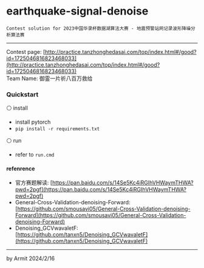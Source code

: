 # earthquake-signal-denoise

    Contest solution for 2023中国华录杯数据湖算法大赛 - 地震预警站网记录波形降噪分析算法赛

----

Contest page: [http://practice.tanzhonghedasai.com/top/index.html#/good?id=1725046816823468033](http://practice.tanzhonghedasai.com/top/index.html#/good?id=1725046816823468033)  
Team Name: 御霊一片祈八百万救给  


### Quickstart

⚪ install

- install pytorch
- `pip install -r requirements.txt`

⚪ run

- refer to `run.cmd`


#### refenrence

- 官方赛题解读: [https://pan.baidu.com/s/14Se5Kc4iRGIhVHWaymTHWA?pwd=2pgf](https://pan.baidu.com/s/14Se5Kc4iRGIhVHWaymTHWA?pwd=2pgf)
- General-Cross-Validation-denoising-Forward: [https://github.com/smousavi05/General-Cross-Validation-denoising-Forward](https://github.com/smousavi05/General-Cross-Validation-denoising-Forward)
- Denoising_GCVwavaletF: [https://github.com/tanxn5/Denoising_GCVwavaletF](https://github.com/tanxn5/Denoising_GCVwavaletF)

----
by Armit
2024/2/16 
